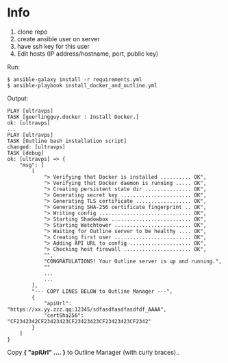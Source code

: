 # Info

1. clone repo
2. create ansible user on server
3. have ssh key for this user
4. Edit hosts (IP address/hostname, port, public key)

Run:

    $ ansible-galaxy install -r requirements.yml
    $ ansible-playbook install_docker_and_outline.yml

Output:

    PLAY [ultravps] 
    TASK [geerlingguy.docker : Install Docker.] 
    ok: [ultravps]
    ...
    PLAY [ultravps] 
    TASK [Outline bash installation script] 
    changed: [ultravps]
    TASK [debug]
    ok: [ultravps] => {
        "msg": [
            [
                "> Verifying that Docker is installed .......... OK",
                "> Verifying that Docker daemon is running ..... OK",
                "> Creating persistent state dir ............... OK",
                "> Generating secret key ....................... OK",
                "> Generating TLS certificate .................. OK",
                "> Generating SHA-256 certificate fingerprint .. OK",
                "> Writing config .............................. OK",
                "> Starting Shadowbox .......................... OK",
                "> Starting Watchtower ......................... OK",
                "> Waiting for Outline server to be healthy .... OK",
                "> Creating first user ......................... OK",
                "> Adding API URL to config .................... OK",
                "> Checking host firewall ...................... OK",
                "",
                "CONGRATULATIONS! Your Outline server is up and running.",
                ""
                ...
                ...
            ],
            "--- COPY LINES BELOW to Outline Manager ---",
            {
                "apiUrl": "https://xx.yy.zzz.qq:12345/sdfasdfasdfasdfdf_AAAA",
                "certSha256": "CF2342342CF23423423CF23423423CF23423423CF2342"
            }
        ]
    }




Copy **{ "apiUrl" .... }** to Outline Manager (with curly braces)..
